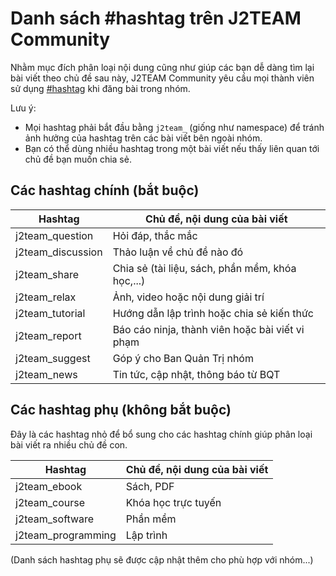 # Danh sách #hashtag trên J2TEAM Community

Nhằm mục đích phân loại nội dung cũng như giúp các bạn dễ dàng tìm lại bài viết theo chủ đề sau này, J2TEAM Community yêu cầu mọi thành viên sử dụng [#hashtag](https://www.facebook.com/help/587836257914341) khi đăng bài trong nhóm.

Lưu ý:
- Mọi hashtag phải bắt đầu bằng `j2team_` (giống như namespace) để tránh ảnh hưởng của hashtag trên các bài viết bên ngoài nhóm.
- Bạn có thể dùng nhiều hashtag trong một bài viết nếu thấy liên quan tới chủ đề bạn muốn chia sẻ.

## Các hashtag chính (bắt buộc)

| Hashtag           | Chủ đề, nội dung của bài viết                    |
|-------------------|--------------------------------------------------|
| j2team_question   | Hỏi đáp, thắc mắc                                |
| j2team_discussion | Thảo luận về chủ đề nào đó                       |
| j2team_share      | Chia sẻ (tài liệu, sách, phần mềm, khóa học,...) |
| j2team_relax      | Ảnh, video hoặc nội dung giải trí                |
| j2team_tutorial   | Hướng dẫn lập trình hoặc chia sẻ kiến thức       |
| j2team_report     | Báo cáo ninja, thành viên hoặc bài viết vi phạm  |
| j2team_suggest    | Góp ý cho Ban Quản Trị nhóm                      |
| j2team_news       | Tin tức, cập nhật, thông báo từ BQT              |

## Các hashtag phụ (không bắt buộc)

Đây là các hashtag nhỏ để bổ sung cho các hashtag chính giúp phân loại bài viết ra nhiều chủ đề con.

| Hashtag            | Chủ đề, nội dung của bài viết |
|--------------------|-------------------------------|
| j2team_ebook       | Sách, PDF                     |
| j2team_course      | Khóa học trực tuyến           |
| j2team_software    | Phần mềm                      |
| j2team_programming | Lập trình                     |

(Danh sách hashtag phụ sẽ được cập nhật thêm cho phù hợp với nhóm...)
